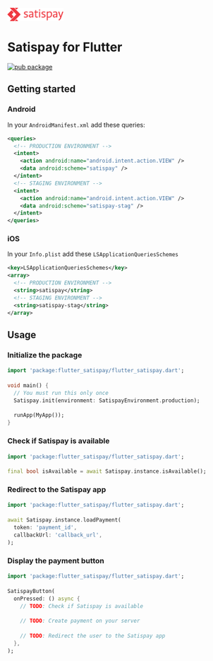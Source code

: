 <img
  src="https://github.com/zippa-pizza/flutter_satispay/raw/main/doc/satispay_logo.svg"
  alt="Satispay"
  height="30">

# Satispay for Flutter

[![pub package](https://img.shields.io/pub/v/flutter_satispay.svg)](https://pub.dev/packages/flutter_satispay)

## Getting started

### Android

In your `AndroidManifest.xml` add these queries:

```xml
<queries>
  <!-- PRODUCTION ENVIRONMENT -->
  <intent>
    <action android:name="android.intent.action.VIEW" />
    <data android:scheme="satispay" />
  </intent>
  <!-- STAGING ENVIRONMENT -->
  <intent>
    <action android:name="android.intent.action.VIEW" />
    <data android:scheme="satispay-stag" />
  </intent>
</queries>
```

### iOS

In your `Info.plist` add these `LSApplicationQueriesSchemes`

```xml
<key>LSApplicationQueriesSchemes</key>
<array>
  <!-- PRODUCTION ENVIRONMENT -->
  <string>satispay</string>
  <!-- STAGING ENVIRONMENT -->
  <string>satispay-stag</string>
</array>
```

## Usage

### Initialize the package

```dart
import 'package:flutter_satispay/flutter_satispay.dart';

void main() {
  // You must run this only once
  Satispay.init(environment: SatispayEnvironment.production);

  runApp(MyApp());
}
```

### Check if Satispay is available

```dart
import 'package:flutter_satispay/flutter_satispay.dart';

final bool isAvailable = await Satispay.instance.isAvailable();
```

### Redirect to the Satispay app

```dart
import 'package:flutter_satispay/flutter_satispay.dart';

await Satispay.instance.loadPayment(
  token: 'payment_id',
  callbackUrl: 'callback_url',
);
```

### Display the payment button

```dart
import 'package:flutter_satispay/flutter_satispay.dart';

SatispayButton(
  onPressed: () async {
    // TODO: Check if Satispay is available

    // TODO: Create payment on your server

    // TODO: Redirect the user to the Satispay app
  },
);
```
